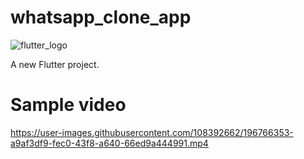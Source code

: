 # whatsapp_clone_app

![flutter_logo](https://user-images.githubusercontent.com/108392662/191526508-39a3a0f1-41b4-46b1-82a2-0754eac264c5.png)

A new Flutter project.

# Sample video

https://user-images.githubusercontent.com/108392662/196766353-a9af3df9-fec0-43f8-a640-66ed9a444991.mp4

